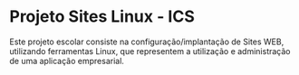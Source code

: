 # Projeto Sites Linux - ICS
Este projeto escolar consiste na configuração/implantação de Sites WEB, utilizando ferramentas Linux, que representem a utilização e administração de uma aplicação empresarial.
